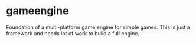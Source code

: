 # gameengine

Foundation of a multi-platform game engine for simple games. This is just a framework and needs lot of work to build a full engine.
